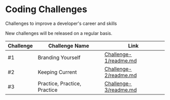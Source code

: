 # Coding Challenges
Challenges to improve a developer's career and skills

New challenges will be released on a regular basis.

| Challenge | Challenge Name | Link |
| ---- | -------------- | ---- |
| #1 | Branding Yourself | [Challenge-1/readme.md](Challenge-1/readme.md) |
| #2 | Keeping Current | [Challenge-2/readme.md](Challenge-2/readme.md) |
| #3 | Practice, Practice, Practice | [Challenge-3/readme.md](Challenge-3/readme.md) | 
